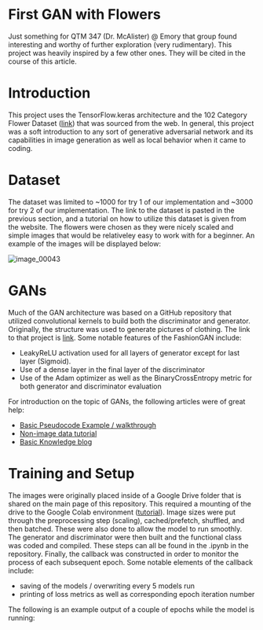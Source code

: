 # First GAN with Flowers
Just something for QTM 347 (Dr. McAlister) @ Emory that group found interesting and worthy of further exploration (very rudimentary). This project was heavily inspired by a few other ones. They will be cited in the course of this article.

# Introduction 
This project uses the TensorFlow.keras architecture and the 102 Category Flower Dataset ([link](https://www.robots.ox.ac.uk/~vgg/data/flowers/102/index.html)) that was sourced from the web. In general, this project was a soft introduction to any sort of generative adversarial network and its capabilities in image generation as well as local behavior when it came to coding. 

# Dataset 
The dataset was limited to ~1000 for try 1 of our implementation and ~3000 for try 2 of our implementation. The link to the dataset is pasted in the previous section, and a tutorial on how to utilize this dataset is given from the website. The flowers were chosen as they were nicely scaled and simple images that would be relativeley easy to work with for a beginner. An example of the images will be displayed below: 

![image_00043](https://user-images.githubusercontent.com/98007808/235814354-6adfdde6-0aef-46eb-b285-9c5f9013ddb8.jpg)

# GANs
Much of the GAN architecture was based on a GitHub repository that utilized convolutional kernels to build both the discriminator and generator. Originally, the structure was used to generate pictures of clothing. The link to that project is [link](https://github.com/nicknochnack/GANBasics/blob/main/FashionGAN-Tutorial.ipynb). Some notable features of the FashionGAN include: 

- LeakyReLU activation used for all layers of generator except for last layer (Sigmoid).
- Use of a dense layer in the final layer of the discriminator
- Use of the Adam optimizer as well as the BinaryCrossEntropy metric for both generator and discriminator evaluation

For introduction on the topic of GANs, the following articles were of great help:
- [Basic Pseudocode Example / walkthrough](https://machinelearningmastery.com/how-to-code-the-generative-adversarial-network-training-algorithm-and-loss-functions/)
- [Non-image data tutorial](https://machinelearningmastery.com/how-to-develop-a-generative-adversarial-network-for-a-1-dimensional-function-from-scratch-in-keras/)
- [Basic Knowledge blog](https://danieltakeshi.github.io/2017/03/05/understanding-generative-adversarial-networks/)

# Training and Setup
The images were originally placed inside of a Google Drive folder that is shared on the main page of this repository. This required a mounting of the drive to the Google Colab environment ([tutorial](https://www.marktechpost.com/2019/06/07/how-to-connect-google-colab-with-google-drive/)). Image sizes were put through the preprocessing step (scaling), cached/prefetch, shuffled, and then batched. These were also done to allow the model to run smoothly. The generator and discriminator were then built and the functional class was coded and compiled. These steps can all be found in the .ipynb in the repository. Finally, the callback was constructed in order to monitor the process of each subsequent epoch. Some notable elements of the callback include: 
- saving of the models / overwriting every 5 models run
- printing of loss metrics as well as corresponding epoch iteration number

The following is an example output of a couple of epochs while the model is running:
